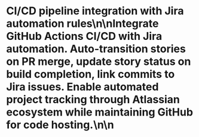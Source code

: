 # CI/CD pipeline integration with Jira automation rules\n\nIntegrate GitHub Actions CI/CD with Jira automation. Auto-transition stories on PR merge, update story status on build completion, link commits to Jira issues. Enable automated project tracking through Atlassian ecosystem while maintaining GitHub for code hosting.\n\n<!-- GitHub Issue #285 -->